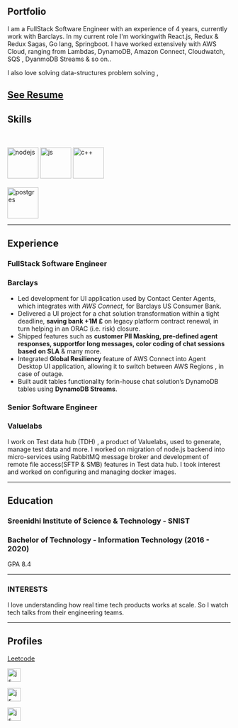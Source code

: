 ## Portfolio

I am a FullStack Software Engineer with an experience of 4 years, currently work with Barclays. In my current role I'm workingwith React.js, Redux & Redux Sagas, Go lang, Springboot.
I have worked extensively with AWS Cloud, ranging from Lambdas, DynamoDB, Amazon Connect, Cloudwatch, SQS , DyanmoDB Streams & so on..

I also love solving data-structures problem solving , 

[See Resume](https://drive.google.com/file/d/1QehVmug6_jfOeSYNF0wL4yNreZA7Qneq/view)
---

## Skills

<p align='left'>
  <br><br>
  <img src="https://upload.wikimedia.org/wikipedia/commons/d/d9/Node.js_logo.svg" height='70' width="auto" alt="nodejs">
  <img src='https://upload.wikimedia.org/wikipedia/commons/6/6a/JavaScript-logo.png' height='70' width='auto' alt="js">
  <img src='https://upload.wikimedia.org/wikipedia/commons/1/18/ISO_C%2B%2B_Logo.svg' height='70' width='auto' alt="c++">
  <br><br>
  <img src='https://upload.wikimedia.org/wikipedia/commons/thumb/2/29/Postgresql_elephant.svg/440px-Postgresql_elephant.svg.png' height='70' width='auto' alt="postgres">
  <!-- <img src='https://upload.wikimedia.org/wikipedia/commons/thumb/7/71/RabbitMQ_logo.svg/1920px-RabbitMQ_logo.svg.png' height='50' width='auto' alt="rabbitmq"> -->

  
  
</p>

---

## Experience

### **FullStack Software Engineer**
### Barclays

- Led development for UI application used by Contact Center Agents, which
integrates with *AWS Connect*, for Barclays US Consumer Bank.
- Delivered a UI project for a chat solution transformation within a tight deadline,
**saving bank +1M £** on legacy platform contract renewal, in turn helping in an
ORAC (i.e. risk) closure.
- Shipped features such as **customer PII Masking, pre-defined agent responses,
supportfor long messages, color coding of chat sessions based on SLA** & many
more.
- Integrated **Global Resiliency** feature of AWS Connect into Agent Desktop UI
application, allowing it to switch between AWS Regions , in case of outage.
- Built audit tables functionality forin-house chat solution’s DynamoDB tables
using **DynamoDB Streams**.

### **Senior Software Engineer**
### Valuelabs

I work on Test data hub (TDH) , a product of Valuelabs, used to generate, manage test data and more. I worked on migration of node.js backend into micro-services using RabbitMQ message broker and development of remote file access(SFTP & SMB) features in Test data hub. I took interest and worked on configuring and managing docker images.

---

## Education

### **Sreenidhi Institute of Science & Technology - SNIST**
### Bachelor of Technology - Information Technology (2016 - 2020)
GPA 8.4

---

### INTERESTS

I love understanding how real time tech products works at scale. So I watch tech talks from their engineering teams.


---

## Profiles

[Leetcode](https://leetcode.com/suhasNama/)

[<img src='https://upload.wikimedia.org/wikipedia/commons/0/01/LinkedIn_Logo.svg' height='30' width='auto' alt="js">](https://www.linkedin.com/in/suhasnama23)


[<img src='https://upload.wikimedia.org/wikipedia/commons/2/29/GitHub_logo_2013.svg' height='30' width='auto' alt="js">](https://github.com/Suhasnama)

[<img src='https://upload.wikimedia.org/wikipedia/commons/0/02/Stack_Overflow_logo.svg' height='30' width='auto' alt="js">](https://stackoverflow.com/users/11045781/suhas-nama)
